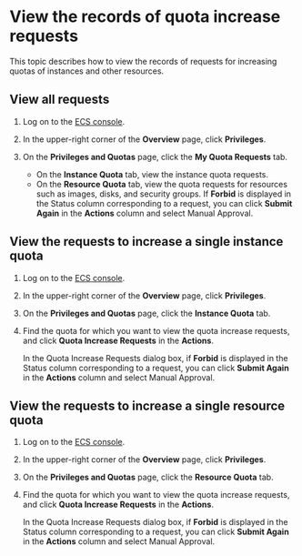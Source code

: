 # View the records of quota increase requests

This topic describes how to view the records of requests for increasing quotas of instances and other resources.

## View all requests

1.  Log on to the [ECS console](https://ecs.console.aliyun.com).

2.  In the upper-right corner of the **Overview** page, click **Privileges**.

3.  On the **Privileges and Quotas** page, click the **My Quota Requests** tab.

    -   On the **Instance Quota** tab, view the instance quota requests.
    -   On the **Resource Quota** tab, view the quota requests for resources such as images, disks, and security groups.
    If **Forbid** is displayed in the Status column corresponding to a request, you can click **Submit Again** in the **Actions** column and select Manual Approval.


## View the requests to increase a single instance quota

1.  Log on to the [ECS console](https://ecs.console.aliyun.com).

2.  In the upper-right corner of the **Overview** page, click **Privileges**.

3.  On the **Privileges and Quotas** page, click the **Instance Quota** tab.

4.  Find the quota for which you want to view the quota increase requests, and click **Quota Increase Requests** in the **Actions**.

    In the Quota Increase Requests dialog box, if **Forbid** is displayed in the Status column corresponding to a request, you can click **Submit Again** in the **Actions** column and select Manual Approval.


## View the requests to increase a single resource quota

1.  Log on to the [ECS console](https://ecs.console.aliyun.com).

2.  In the upper-right corner of the **Overview** page, click **Privileges**.

3.  On the **Privileges and Quotas** page, click the **Resource Quota** tab.

4.  Find the quota for which you want to view the quota increase requests, and click **Quota Increase Requests** in the **Actions**.

    In the Quota Increase Requests dialog box, if **Forbid** is displayed in the Status column corresponding to a request, you can click **Submit Again** in the **Actions** column and select Manual Approval.


